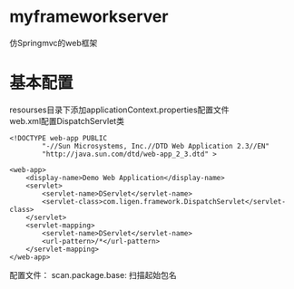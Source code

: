 # myframeworkserver
仿Springmvc的web框架

# 基本配置
resourses目录下添加applicationContext.properties配置文件  
web.xml配置DispatchServlet类
```
<!DOCTYPE web-app PUBLIC
        "-//Sun Microsystems, Inc.//DTD Web Application 2.3//EN"
        "http://java.sun.com/dtd/web-app_2_3.dtd" >

<web-app>
    <display-name>Demo Web Application</display-name>
    <servlet>
        <servlet-name>DServlet</servlet-name>
        <servlet-class>com.ligen.framework.DispatchServlet</servlet-class>
    </servlet>
    <servlet-mapping>
        <servlet-name>DServlet</servlet-name>
        <url-pattern>/*</url-pattern>
    </servlet-mapping>
</web-app>
```
配置文件：
scan.package.base: 扫描起始包名
